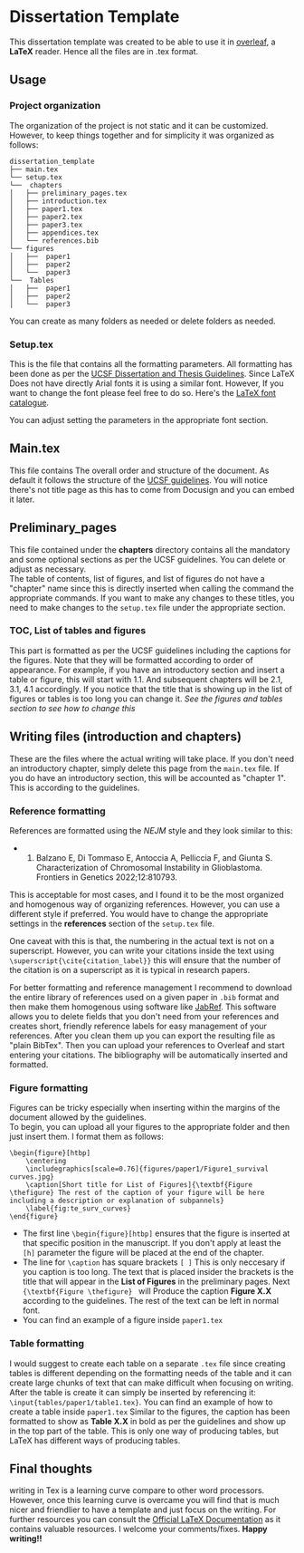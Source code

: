 
# Dissertation Template

This dissertation template was created to be able to use it in [overleaf](https://overleaf.com), a **LaTeX** reader. Hence all the files are in .tex format. 


## Usage
### Project organization


The organization of the project is not static and it can be customized. However, to keep things together and for simplicity it was organized as follows:

```{bash}
dissertation_template
├── main.tex
└── setup.tex
└──  chapters
│   ├── preliminary_pages.tex
│   ├── introduction.tex
│   ├── paper1.tex
│   ├── paper2.tex
│   ├── paper3.tex
│   ├── appendices.tex
│   └── references.bib
└── figures
│   ├──  paper1
│   ├──  paper2
│   └──  paper3
└──  Tables
│   ├──  paper1
│   ├──  paper2
│   └──  paper3
```

You can create as many folders as needed or delete folders as needed. 

### Setup.tex

This is the file that contains all the formatting parameters. All formatting has been done as per the [UCSF Dissertation and Thesis Guidelines](https://graduate.ucsf.edu/students/dissertation-thesis-guidelines). Since LaTeX Does not have directly Arial fonts it is using a similar font. However, If you want to change the font please feel free to do so. Here's the [LaTeX font catalogue](https://tug.org/FontCatalogue/). 

You can adjust setting the parameters in the appropriate font section. 


## Main.tex

This file contains The overall order and structure of the document. As default it follows the structure of the [UCSF guidelines](https://graduate.ucsf.edu/students/dissertation-thesis-guidelines/content-guidelines). You will notice there's not title page as this has to come from Docusign and you can embed it later.

## Preliminary_pages

This file contained under the **chapters** directory contains all the mandatory and some optional sections as per the UCSF guidelines. You can delete or adjust as necessary.  
The table of contents, list of figures, and list of figures do not have a "chapter" name since this is directly inserted when calling the command the appropriate commands. If you want to make any changes to these titles, you need to make changes to the `setup.tex` file under the appropriate section. 

### TOC, List of tables and figures

This part is formatted as per the UCSF guidelines including the captions for the figures. Note that they will be formatted according to order of appearance. For example, if you have an introductory section and insert a table or figure, this will start with 1.1. And subsequent chapters will be 2.1, 3.1, 4.1 accordingly. If you notice that the title that is showing up in the list of figures or tables is too long you can change it. *See the figures and tables section to see how to change this*

## Writing files (introduction and chapters)

These are the files where the actual writing will take place. If you don't need an introductory chapter, simply delete this page from the `main.tex` file. If you do have an introductory section, this will be accounted as "chapter 1". This is according to the guidelines. 

### Reference formatting

References are formatted using the *NEJM* style and they look similar to this: 
* 1. Balzano E, Di Tommaso E, Antoccia A, Pelliccia F, and Giunta S. Characterization of Chromosomal Instability in Glioblastoma. Frontiers in Genetics 2022;12:810793.

This is acceptable for most cases, and I found it to be the most organized and homogenous way of organizing references. However, you can use a different style if preferred. You would have to change the appropriate settings in the **references** section of the `setup.tex` file. 

One caveat with this is that, the numbering in the actual text is not on a superscript. However, you can write your citations inside the text using `\superscript{\cite{citation_label}}` this will ensure that the number of the citation is on a superscript as it is typical in research papers. 

For better formatting and reference management I recommend to download the entire library of references used on a given paper in `.bib` format and then make them homogenous using software like [JabRef](https://www.jabref.org/). This software allows you to delete fields that you don't need from your references and creates short, friendly reference labels for easy management of your references. After you clean them up you can export the resulting file as "plain BibTex". Then you can upload your references to Overleaf and start entering your citations. The bibliography will be automatically inserted and formatted. 

### Figure formatting

Figures can be tricky especially when inserting within the margins of the document allowed by the guidelines.   
To begin, you can upload all your figures to the appropriate folder and then just insert them. I format them as follows: 

```
\begin{figure}[htbp] 
    \centering 
    \includegraphics[scale=0.76]{figures/paper1/Figure1_survival curves.jpg} 
    \caption[Short title for List of Figures]{\textbf{Figure \thefigure} The rest of the caption of your figure will be here including a description or explanation of subpannels}
    \label{fig:te_surv_curves}
\end{figure}
```

* The first line `\begin{figure}[htbp]` ensures that the figure is inserted at that specific position in the manuscript. If you don't apply at least the `[h]` parameter the figure will be placed at the end of the chapter.  
* The line for `\caption` has square brackets `[ ]` This is only neccesary if you caption is too long. The text that is placed insider the brackets is the title that will appear in the **List of Figures** in the preliminary pages. Next `{\textbf{Figure \thefigure} ` will Produce the caption **Figure X.X** according to the guidelines. The rest of the text can be left in normal font.
* You can find an example of a figure inside `paper1.tex`
### Table formatting

I would suggest to create each table on a separate `.tex` file since creating tables is different depending on the formatting needs of the table and it can create large chunks of text that can make difficult when focusing on writing. After the table is create it can simply be inserted by referencing it: `\input{tables/paper1/table1.tex}`. You can find an example of how to create a table inside `paper1.tex` Similar to the figures, the caption has been formatted to show as **Table X.X** in bold as per the guidelines and show up in the top part of the table. This is only one way of producing tables, but LaTeX has different ways of producing tables. 


## Final thoughts

writing in Tex is a learning curve compare to other word processors. However, once this learning curve is overcame you will find that is much nicer and friendlier to have a template and just focus on the writing. For further resources you can consult the [Official LaTeX Documentation](https://www.overleaf.com/learn) as it contains valuable resources. I welcome your comments/fixes.  **Happy writing!!**


